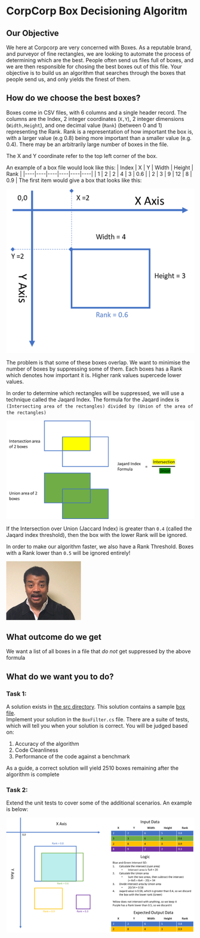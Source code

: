 # CorpCorp Box Decisioning Algoritm
## Our Objective
We here at Corpcorp are very concerned with Boxes. As a reputable brand, and purveyor of fine rectangles, we are looking to automate the process of determining which are the best. People often send us files full of boxes, and we are then responsible for chosing the best boxes out of this file. Your objective is to build us an algorithm that searches through the boxes that people send us, and only yields the finest of them.

## How do we choose the best boxes? 
Boxes come in CSV files, with 6 columns and a single header record. The columns are the Index, 2 integer coordinates (`X,Y`), 2 integer dimensions (`Width,Height`), and one decimal value (`Rank`) (between 0 and 1) representing the Rank. Rank is a representation of how important the box is, with a larger value (e.g 0.8) being more important than a smaller value (e.g. 0.4). There may be an arbitrarily large number of boxes in the file.

The X and Y coordinate refer to the top left corner of the box.

An example of a box file would look like this:
| Index | X | Y | Width | Height | Rank |
|----|----|----|----|----|----|
| 1 | 2 | 2 | 4 | 3 | 0.6 |
| 2 | 3 | 9 | 12 | 8 | 0.9 |
The first item would give a box that looks like this:


<img src="./Images/box-example.png" width="600px"/>

The problem is that some of these boxes overlap.
We want to minimise the number of boxes by suppressing some of them. 
Each boxes has a Rank which denotes how important it is. 
Higher rank values supercede lower values.

In order to determine which rectangles will be suppressed, we will use a technique called the Jaqard Index.
The formula for the Jaqard index is `(Intersecting area of the rectangles) divided by (Union of the area of the rectangles)`

<img src="./Images/jaqard.png" width="600px" />

If the Intersection over Union (Jaccard Index) is greater than `0.4` (called the Jaqard index threshold), then the box with the lower Rank will be ignored.

In order to make our algorithm faster, we also have a Rank Threshold. Boxes with a Rank lower than `0.5` will be ignored entirely! 

<img src="./Images/poof.gif" width="200px"/>

## What outcome do we get
We want a list of all boxes in a file that *do not* get suppressed by the above formula

## What do we want you to do?

### Task 1:
A solution exists in [the src directory](./src). This solution contains a sample [box file](./src/BoxCorp/BoxCorp.App/boxes.csv).  
Implement your solution in the `BoxFilter.cs` file.
There are a suite of tests, which will tell you when your solution is correct.
You will be judged based on:
1. Accuracy of the algorithm
2. Code Cleanliness
3. Performance of the code against a benchmark

As a guide, a correct solution will yield 2510 boxes remaining after the algorithm is complete

### Task 2:
Extend the unit tests to cover some of the additional scenarios. An example is below:

![](./Images/acceptance.png)
